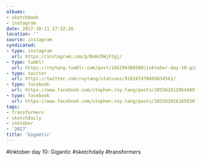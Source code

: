 ```yaml
---
albums:
- sketchbook
- instagram
date: 2017-10-11 17:32:26
location: ''
source: instagram
syndicated:
- type: instagram
  url: https://instagram.com/p/BaHcEWjF2gj/
- type: tumblr
  url: https://roytang.tumblr.com/post/166294360580/inktober-day-10-gigantic-sketchdaily
- type: twitter
  url: https://twitter.com/roytang/statuses/918167470493634561/
- type: facebook
  url: https://www.facebook.com/stephen.roy.tang/posts/10156101286448912:2
- type: facebook
  url: https://www.facebook.com/stephen.roy.tang/posts/10156101616563912
tags:
- transformers
- sketchdaily
- inktober
- '2017'
title: 'Gigantic'
---
```


#Inktober day 10: Gigantic #sketchdaily #transformers